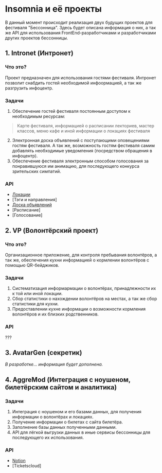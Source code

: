 # Insomnia и её проекты

В данный момент происходит реализация двух будущих проектов для фестиваля "Бессонница".
Здесь будет описана информация о них, а так же API для использования FrontEnd-разработчиками и разработчиками других проектов бессонницы.

## 1. Intronet (Интронет)
### Что это?
Проект предназначен для использования гостями фестиваля. Интронет позволит снабдить гостей необходимой инфоормацией, а так же разгрузить инфоцентр.
### Задачи
1. Обеспечение гостей фестиваля постоянным доступом к необходимым ресурсам:
>Карте фестиваля, информацией о расписании лекториев, мастер классов, меню кафе и иной информации о локациях фестиваля
2. Электронная доска объявлений с поступающими оповещениями гостям фестиваля. А так же, возможность гостям фестиваля самим добавлять необходимые уведомления (посредством обращения в инфоцентр).
3. Обеспечение фестиваля электронным способом голосования за понравившуюся им анимацию, для последующего конкурса зрительских симпатий.

### API
+ [Локации](https://github.com/Insomnia-IT/Wiki/blob/main/intronet-backend/locations.md#%D0%BB%D0%BE%D0%BA%D0%B0%D1%86%D0%B8%D0%B8-%D1%84%D0%B5%D1%81%D1%82%D0%B8%D0%B2%D0%B0%D0%BB%D1%8F)
+ [Тэги и направления]
+ [Доска объявлений](https://github.com/Insomnia-IT/Wiki/blob/main/intronet-backend/noteboard.md#%D0%B4%D0%BE%D1%81%D0%BA%D0%B0-%D0%BE%D0%B1%D1%8A%D1%8F%D0%B2%D0%BB%D0%B5%D0%BD%D0%B8%D0%B9)
+ [Расписание]
+ [Голосование]

## 2. VP (Волонтёрский проект)
### Что это?
Организационное приложение, для контроля пребывания волонтёров, а так же, обеспечения кухни информацией о кормлении волонтёров с помощью QR-бейджиков.
### Задачи
1. Систематизация информармации о волонтёрах, принадлежности их к той или иной локации.
2. Сбор статистики о нахождении волонтёров на местах, а так же сбор статистики для кухни.
3. Предоставлении кухне информации о возможности кормления волонтёров и их близких родственников.

### API

???

## 3. AvatarGen (секретик)
_В разработке... информация будет дополнена._

## 4. AggreMod (Интеграция с ноушеном, билетёрским сайтом и аналитика)
### Задачи
1. Интеграция с ноушеном и его базами данных, для получения информации о волонтёрах и локациях.
2. Получение информации о билетах с сайта билетёра.
3. Заполнение базы данных полученными данными.
4. API для лёгкой выгрузки данных в иные сервисы бессонницы для последующего их использования.

### API

+ [Notion](https://github.com/Insomnia-IT/Wiki/blob/main/aggremod/notion.md#%D0%B8%D0%BD%D1%82%D0%B5%D0%B3%D1%80%D0%B0%D1%86%D0%B8%D1%8F-%D1%81-notion)
+ [Ticketscloud]
